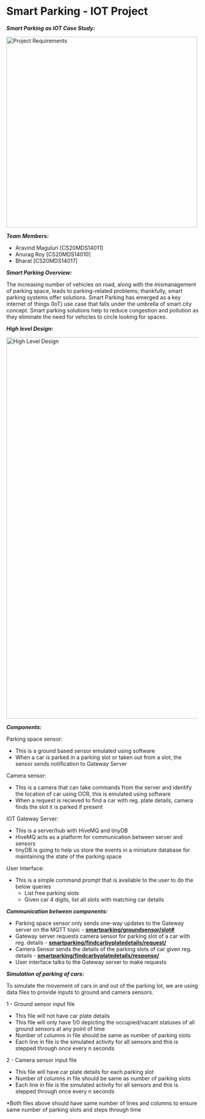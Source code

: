 <h1> Smart Parking - IOT Project </h1>


<b><i> Smart Parking as IOT Case Study: </i></b><br>

<img src="https://user-images.githubusercontent.com/87573003/126039428-6bd44120-1dfa-4b91-abeb-efa3281e0088.png" alt="Project Requirements" width="500"/>

<b><i> Team Members: </i></b><br>
- Aravind Maguluri [CS20MDS14011]
- Anurag Roy [CS20MDS14010]
- Bharat [CS20MDS14017]

<b><i> Smart Parking Overview: </i></b><br>

The increasing number of vehicles on road, along with the mismanagement of parking space, leads to parking-related problems; thankfully, smart parking systems offer solutions. Smart Parking has emerged as a key internet of things (IoT) use case that falls under the umbrella of smart city concept. Smart parking solutions help to reduce congestion and pollution as they eliminate the need for vehicles to circle looking for spaces.

<b><i>High level Design: </i></b> <br>

<img src="https://user-images.githubusercontent.com/87573003/126040245-6c99047d-da7d-4373-bcab-67de4f90329c.png" alt="High Level Design" width="1000"/>

<b><i>Components:</i></b><br>

Parking space sensor: 
- This is a ground based sensor emulated using software
- When a car is parked in a parking slot or taken out from a slot, the sensor sends notification to Gateway Server

Camera sensor: 
-  This is a camera that can take commands from the server and identify the location of car using OCR, this is emulated using software
-  When a request is recieved to find a car with reg. plate details, camera finds the slot it is parked if present

IOT Gateway Server: 
- This is a server/hub with HiveMQ and tinyDB
- HiveMQ acts as a platform for communication between server and sensors
- tinyDB is going to help us store the events in a miniature database for maintaining the state of the parking space

User Interface: 
- This is a simple command prompt that is available to the user to do the below queries
  -  List free parking slots
  - Given car 4 digits, list all slots with matching car details

<b><i>Communication between components:</i></b>
- Parking space sensor only sends one-way updates to the Gateway server on the MQTT topic - <b><u>smartparking/groundsensor/slot#</b></u>
- Gateway server requests camera sensor for parking slot of a car with reg. details - <b><u>smartparking/findcarbyplatedetails/request/</b></u>
- Camera Sensor sends the details of the parking slots of car given reg. details - <b><u>smartparking/findcarbyplatedetails/response/</b></u>
- User interface talks to the Gateway server to make requests

<b><i>Simulation of parking of cars:</b></i><br>

To simulate the movement of cars in and out of the parking lot, we are using data files to provide inputs to ground and camera sensors. <br>

1 - Ground sensor input file
  - This file will not have car plate details
  - This file will only have 1/0 depicting the occupied/vacant statuses of all ground sensors at any point of time
  - Number of columns in file should be same as number of parking slots
  - Each line in file is the simulated activity for all sensors and this is stepped through once every n seconds
	
2 - Camera sensor input file
  - This file will have car plate details for each parking slot
  - Number of columns in file should be same as number of parking slots
  - Each line in file is the simulated activity for all sensors and this is stepped through once every n seconds
	
*Both files above should have same number of lines and columns to ensure same number of parking slots and steps through time
